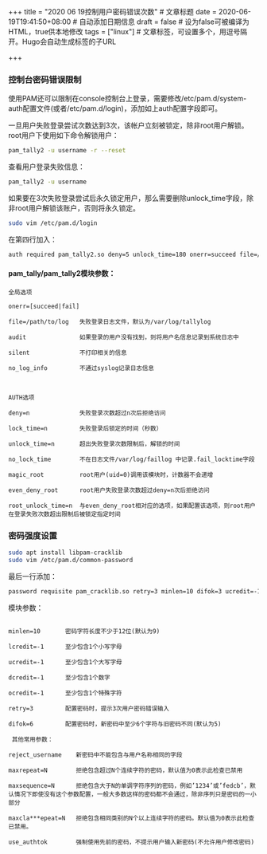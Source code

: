 +++
title = "2020 06 19控制用户密码错误次数"  # 文章标题
date = 2020-06-19T19:41:50+08:00  # 自动添加日期信息
draft = false  # 设为false可被编译为HTML，true供本地修改
tags = ["linux"]  # 文章标签，可设置多个，用逗号隔开。Hugo会自动生成标签的子URL

+++

### 控制台密码错误限制

使用PAM还可以限制在console控制台上登录，需要修改/etc/pam.d/system-auth配置文件(或者/etc/pam.d/login)，添加如上auth配置字段即可。 

一旦用户失败登录尝试次数达到3次，该帐户立刻被锁定，除非root用户解锁。root用户下使用如下命令解锁用户：

```bash
pam_tally2 -u username -r --reset
```
查看用户登录失败信息：

```bash
pam_tally2 -u username
```
如果要在3次失败登录尝试后永久锁定用户，那么需要删除unlock_time字段，除非root用户解锁该账户，否则将永久锁定。

```bash
sudo vim /etc/pam.d/login
```

在第四行加入：

```bash
auth required pam_tally2.so deny=5 unlock_time=180 onerr=succeed file=/var/log/tallylog
```



#### pam_tally/pam_tally2模块参数：

``` 
全局选项

onerr=[succeed|fail]

file=/path/to/log   失败登录日志文件，默认为/var/log/tallylog

audit               如果登录的用户没有找到，则将用户名信息记录到系统日志中

silent              不打印相关的信息

no_log_info         不通过syslog记录日志信息

 

AUTH选项

deny=n              失败登录次数超过n次后拒绝访问

lock_time=n         失败登录后锁定的时间（秒数）

unlock_time=n       超出失败登录次数限制后，解锁的时间

no_lock_time        不在日志文件/var/log/faillog 中记录.fail_locktime字段

magic_root          root用户(uid=0)调用该模块时，计数器不会递增

even_deny_root      root用户失败登录次数超过deny=n次后拒绝访问

root_unlock_time=n  与even_deny_root相对应的选项，如果配置该选项，则root用户在登录失败次数超出限制后被锁定指定时间
```

### 密码强度设置

```bash
sudo apt install libpam-cracklib
sudo vim /etc/pam.d/common-password
```


最后一行添加：

```bash
password requisite pam_cracklib.so retry=3 minlen=10 difok=3 ucredit=-1 lcredit=-1 dcredit=-1 ocredit=-1
```

模块参数：

```

minlen=10       密码字符长度不少于12位(默认为9)

lcredit=-1      至少包含1个小写字母

ucredit=-1      至少包含1个大写字母

dcredit=-1      至少包含1个数字

ocredit=-1      至少包含1个特殊字符

retry=3         配置密码时，提示3次用户密码错误输入

difok=6         配置密码时，新密码中至少6个字符与旧密码不同(默认为5)

 其他常用参数：

reject_username    新密码中不能包含与用户名称相同的字段

maxrepeat=N        拒绝包含超过N个连续字符的密码，默认值为0表示此检查已禁用

maxsequence=N      拒绝包含大于N的单调字符序列的密码，例如’1234’或’fedcb’，默认情况下即使没有这个参数配置，一般大多数这样的密码都不会通过，除非序列只是密码的一小部分

maxcla***epeat=N   拒绝包含相同类别的N个以上连续字符的密码。默认值为0表示此检查已禁用。

use_authtok        强制使用先前的密码，不提示用户输入新密码(不允许用户修改密码)

```
